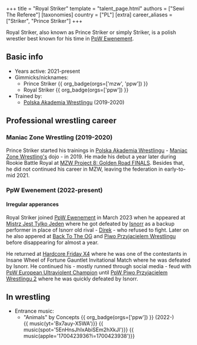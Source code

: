 +++
title = "Royal Striker"
template = "talent_page.html"
authors = ["Sewi The Referee"]
[taxonomies]
country = ["PL"]
[extra]
career_aliases = ["Striker", "Prince Striker"]
+++

Royal Striker, also known as Prince Striker or simply Striker, is a polish wrestler best known for his time in [PpW Ewenement](@/o/ppw.md).

## Basic info

* Years active: 2021-present
* Gimmicks/nicknames:
  - Prince Striker {{ org_badge(orgs=['mzw', 'ppw']) }}
  - Royal Striker {{ org_badge(orgs=['ppw']) }}
* Trained by:
  - [Polska Akademia Wrestlingu](@/o/paw.md) (2019-2020)
 
## Professional wrestling career

### Maniac Zone Wrestling (2019-2020)

Prince Striker started his trainings in [Polska Akademia Wrestlingu](@/o/paw.md) - [Maniac Zone Wrestling's](@/o/mzw.md) dojo - in 2019. He made his debut a year later during Rookie Battle Royal at [MZW Project 8: Golden Road FINALS](@/e/mzw/2021-08-14-mzw-project-8-golden-road-finals.md). Besides that, he did not continued his career in MZW, leaving the federation in early-to-mid 2021.

### PpW Ewenement (2022-present)

#### Irregular apperances

Royal Striker joined [PpW Ewenement](@/o/ppw.md) in March 2023 when he appeared at [Mistrz Jest Tylko Jeden](@/e/ppw/2022-03-12-ppw-mistrz-jest-tylko-jeden.md) where he got defeated by [Isnorr](@/w/isnorr.md) as a backup performer in place of Isnorr old rival - [Direk](@/w/direk.md) - who refused to fight. Later on he also appered at [Back To The OG](@/e/ppw/2023-02-04-ppw-back-to-the-og.md) and [Piwo Przyjacielem Wrestlingu](@/e/ppw/2023-11-24-ppw-piwo-przyjacielem-wrestlingu.md) before disappearing for almost a year.

He returned at [Hardcore Friday X4](@/e/ppw/2024-08-23-ppw-hardcore-friday-x4.md) where he was one of the contestants in Insane Wheel of Fortune Gauntlet Invitational Match where he was defeated by Isnorr. He continued his - mostly runned through social media - feud with [PpW European Ultraviolent Champion](@/c/ppw-european-ultraviolent-championship.md) until [PpW Piwo Przyjacielem Wrestlingu 2](@/e/ppw/2024-11-15-ppw-piwo-przyjacielem-wrestlingu-2.md) where he was quickly defeated by Isnorr.

## In wrestling

* Entrance music:
  - "Animals" by Concepts
    {{ org_badge(orgs=['ppw']) }} (2022-) <br>
    {{ music(yt='Bx7auy-X5WA')}}
    {{ music(spot='5EnHnsJhIxAbiSEm2hXkJl')}}
    {{ music(apple='1700423936?i=1700423938')}}

